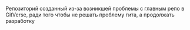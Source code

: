 Репозиторий созданный из-за возникшей проблемы с главным репо в GitVerse, ради того чтобы не решать проблему гита, а продолжать разработку
